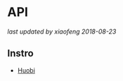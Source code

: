 # API

<!-- markdownlint-disable MD004 MD007 MD012 MD036 -->
_last updated by xiaofeng 2018-08-23_

## Instro

- [Huobi](https://github.com/huobiapi/API_Docs/wiki)

